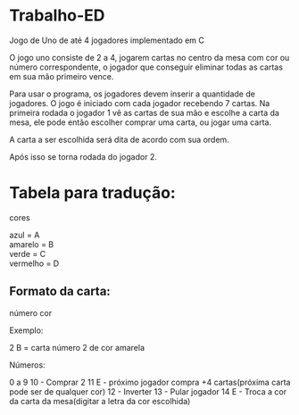 # Trabalho-ED
 Jogo de Uno de até 4 jogadores implementado em C

 O jogo uno consiste de 2 a 4, jogarem cartas no centro da mesa com cor ou número correspondente, o jogador que conseguir eliminar todas as cartas em sua mão primeiro vence.

Para usar o programa, os jogadores devem inserir a quantidade de jogadores. O jogo é iniciado com cada jogador recebendo 7 cartas.
Na primeira rodada o jogador 1 vê as cartas de sua mão e escolhe a carta da mesa, ele pode então escolher comprar uma carta, ou jogar uma carta.

A carta a ser escolhida será dita de acordo com sua ordem.

Após isso se torna rodada do jogador 2.

# Tabela para tradução:

cores<br>

azul		= A<br>
amarelo		= B<br>
verde		= C<br>
vermelho	= D<br>

## Formato da carta:

número cor

Exemplo:

2 B = carta número 2 de cor amarela

Números:

0 a 9 
10 - Comprar 2
11 E - próximo jogador compra +4 cartas(próxima carta pode ser de qualquer cor)
12 - Inverter
13 - Pular jogador
14 E - Troca a cor da carta da mesa(digitar a letra da cor escolhida)

